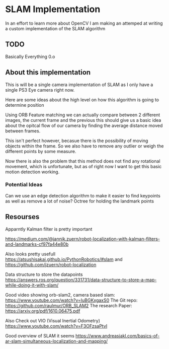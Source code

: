 # SLAM Implementation

In an effort to learn more about OpenCV I am making an attemped at writing a custom implementation of the SLAM algorithm

## TODO 

Basically Everything 0.o

## About this implementation

This is will be a single camera implementation of SLAM as I only have a single PS3 Eye camera right now. 

Here are some ideas about the high level on how this algorithm is going to determine position

Using ORB Feature matching we can actually compare between 2 different images, the current frame and the previous
this should give us a basic idea about the opitcal flow of our camera by finding the average distance moved between frames.

This isn't perfect however, becasue there is the possibility of moving objects within the frame. So we also have to remove any outlier
or weigh the different points by some measure.


Now there is also the problem that this method does not find any rotational movement, which is unfortunate, but as of right now I want to get this basic motion detection working.

### Potential Ideas

Can we use an edge detection algorithm to make it easier to find keypoints as well as remove a lot of noise?
Octree for holding the landmark points

## Resourses
Apparntly Kalman filter is pretty important

https://medium.com/@jannik.zuern/robot-localization-with-kalman-filters-and-landmarks-cf97fa44e80b

Also looks pretty usefull
https://atsushisakai.github.io/PythonRobotics/#slam
and
https://github.com/jzuern/robot-localization

Data structure to store the datapoints
https://answers.ros.org/question/331731/data-structure-to-store-a-map-while-doing-it-with-slam/

Good video showing orb-slam2, camera based slam: https://www.youtube.com/watch?v=IuBGKxgaxS0
The Git repo: https://github.com/raulmur/ORB_SLAM2
The research Paper: https://arxiv.org/pdf/1610.06475.pdf

Also Check out VIO (Visual Inertial Odometry)
https://www.youtube.com/watch?v=F3OFzsaPtvI

Good overview of SLAM it seems
https://www.andreasjakl.com/basics-of-ar-slam-simultaneous-localization-and-mapping/
